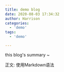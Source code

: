 ```yaml
---
title: demo blog
date: 2020-08-03 17:34:32
author: Harrison
categories:
  - 'demo'
tags:
  - 'demo'

---
```

this blog's summary ~
<!-- more -->

正文: 使用Markdown语法
